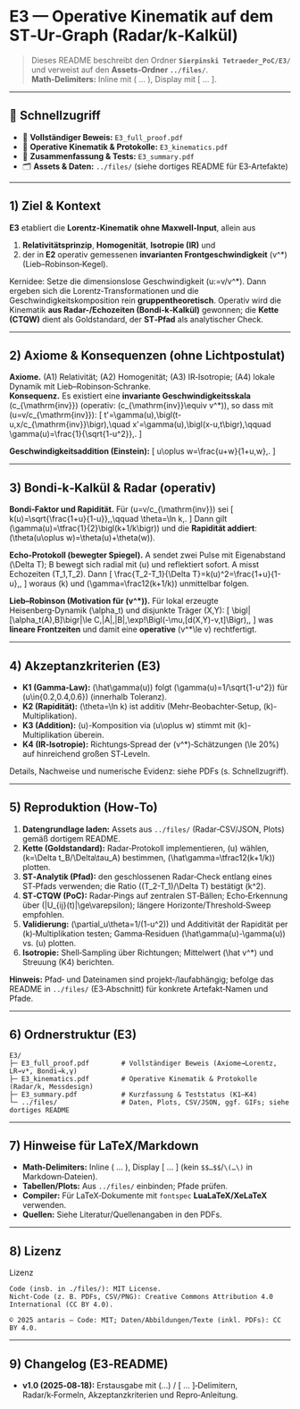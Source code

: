 # E3 — Operative Kinematik auf dem ST‑Ur‑Graph (Radar/k‑Kalkül)

> Dieses README beschreibt den Ordner **`Sierpinski Tetraeder_PoC/E3/`** und verweist auf den **Assets‑Ordner `../files/`**.  
> **Math‑Delimiters:** Inline mit \( … \), Display mit \[ … \].

---

## 🔗 Schnellzugriff

- 📄 **Vollständiger Beweis:** `E3_full_proof.pdf`
- 📄 **Operative Kinematik & Protokolle:** `E3_kinematics.pdf`
- 📄 **Zusammenfassung & Tests:** `E3_summary.pdf`
- 🗂 **Assets & Daten:** `../files/` (siehe dortiges README für E3‑Artefakte)

---

## 1) Ziel & Kontext

**E3** etabliert die **Lorentz‑Kinematik** **ohne Maxwell‑Input**, allein aus
1) **Relativitätsprinzip**, **Homogenität**, **Isotropie (IR)** und  
2) der in **E2** operativ gemessenen **invarianten Frontgeschwindigkeit** \(v^*\) (Lieb–Robinson‑Kegel).

Kernidee: Setze die dimensionslose Geschwindigkeit \(u:=v/v^*\). Dann ergeben sich die Lorentz‑Transformationen und die Geschwindigkeitskomposition rein **gruppentheoretisch**. Operativ wird die Kinematik **aus Radar-/Echozeiten (Bondi‑k‑Kalkül)** gewonnen; die **Kette (CTQW)** dient als Goldstandard, der **ST‑Pfad** als analytischer Check.

---

## 2) Axiome & Konsequenzen (ohne Lichtpostulat)

**Axiome.** (A1) Relativität; (A2) Homogenität; (A3) IR‑Isotropie; (A4) lokale Dynamik mit Lieb–Robinson‑Schranke.  
**Konsequenz.** Es existiert eine **invariante Geschwindigkeitsskala** \(c_{\mathrm{inv}}\) (operativ: \(c_{\mathrm{inv}}\equiv v^*\)), so dass mit \(u=v/c_{\mathrm{inv}}\):
\[
t'=\gamma(u)\,\bigl(t-u\,x/c_{\mathrm{inv}}\bigr),\quad
x'=\gamma(u)\,\bigl(x-u\,t\bigr),\qquad
\gamma(u)=\frac{1}{\sqrt{1-u^2}}\,.
\]

**Geschwindigkeitsaddition (Einstein):**
\[
u\oplus w=\frac{u+w}{1+u\,w}\,.
\]

---

## 3) Bondi‑k‑Kalkül & Radar (operativ)

**Bondi‑Faktor und Rapidität.** Für \(u=v/c_{\mathrm{inv}}\) sei
\[
k(u)=\sqrt{\frac{1+u}{1-u}}\,,\qquad
\theta=\ln k\,.
\]
Dann gilt \(\gamma(u)=\tfrac{1}{2}\bigl(k+1/k\bigr)\) und die **Rapidität addiert**: \(\theta(u\oplus w)=\theta(u)+\theta(w)\).

**Echo‑Protokoll (bewegter Spiegel).** A sendet zwei Pulse mit Eigenabstand \(\Delta T\); B bewegt sich radial mit \(u\) und reflektiert sofort. A misst Echozeiten \(T_1,T_2\). Dann
\[
\frac{T_2-T_1}{\Delta T}=k(u)^2=\frac{1+u}{1-u}\,,
\]
woraus \(k\) und \(\gamma=\frac12(k+1/k)\) unmittelbar folgen.

**Lieb–Robinson (Motivation für \(v^*\)).** Für lokal erzeugte Heisenberg‑Dynamik \(\alpha_t\) und disjunkte Träger \(X,Y\):
\[
\bigl\|[\alpha_t(A),B]\bigr\|\le C\,\|A\|\,\|B\|\,\exp\!\Bigl(-\mu\,[d(X,Y)-v\,t]\Bigr)\,,
\]
was **lineare Frontzeiten** und damit eine **operative** \(v^*\le v\) rechtfertigt.

---

## 4) Akzeptanzkriterien (E3)

- **K1 (Gamma‑Law):** \(\hat\gamma(u)\) folgt \(\gamma(u)=1/\sqrt{1-u^2}\) für \(u\in\{0.2,0.4,0.6\}\) (innerhalb Toleranz).
- **K2 (Rapidität):** \(\theta=\ln k\) ist additiv (Mehr‑Beobachter‑Setup, \(k\)-Multiplikation).
- **K3 (Addition):** \(u\)-Komposition via \(u\oplus w\) stimmt mit \(k\)-Multiplikation überein.
- **K4 (IR‑Isotropie):** Richtungs‑Spread der \(v^*\)‑Schätzungen \(\le 20\%\) auf hinreichend großen ST‑Leveln.

Details, Nachweise und numerische Evidenz: siehe PDFs (s. Schnellzugriff).

---

## 5) Reproduktion (How‑To)

1. **Datengrundlage laden:** Assets aus `../files/` (Radar‑CSV/JSON, Plots) gemäß dortigem README.
2. **Kette (Goldstandard):** Radar‑Protokoll implementieren, \(u\) wählen, \(k=\Delta t_B/\Delta\tau_A\) bestimmen, \(\hat\gamma=\tfrac12(k+1/k)\) plotten.
3. **ST‑Analytik (Pfad):** den geschlossenen Radar‑Check entlang eines ST‑Pfads verwenden; die Ratio \((T_2-T_1)/\Delta T\) bestätigt \(k^2\).
4. **ST‑CTQW (PoC):** Radar‑Pings auf zentralen ST‑Bällen; Echo‑Erkennung über \(|U_{ij}(t)|\ge\varepsilon\); längere Horizonte/Threshold‑Sweep empfohlen.
5. **Validierung:** \(\partial_u\theta=1/(1-u^2)\) und Additivität der Rapidität per \(k\)‑Multiplikation testen; Gamma‑Residuen \(\hat\gamma(u)-\gamma(u)\) vs. \(u\) plotten.
6. **Isotropie:** Shell‑Sampling über Richtungen; Mittelwert \(\hat v^*\) und Streuung (K4) berichten.

**Hinweis:** Pfad‑ und Dateinamen sind projekt‑/laufabhängig; befolge das README in `../files/` (E3‑Abschnitt) für konkrete Artefakt‑Namen und Pfade.

---

## 6) Ordnerstruktur (E3)

```
E3/
├─ E3_full_proof.pdf        # Vollständiger Beweis (Axiome→Lorentz, LR→v*, Bondi→k,γ)
├─ E3_kinematics.pdf        # Operative Kinematik & Protokolle (Radar/k, Messdesign)
├─ E3_summary.pdf           # Kurzfassung & Teststatus (K1–K4)
└─ ../files/                # Daten, Plots, CSV/JSON, ggf. GIFs; siehe dortiges README
```

---

## 7) Hinweise für LaTeX/Markdown

- **Math‑Delimiters:** Inline \( … \), Display \[ … \] (kein `$$…$$`/``\(…\)`` in Markdown‑Dateien).
- **Tabellen/Plots:** Aus `../files/` einbinden; Pfade prüfen.
- **Compiler:** Für LaTeX‑Dokumente mit `fontspec` **LuaLaTeX/XeLaTeX** verwenden.
- **Quellen:** Siehe Literatur/Quellenangaben in den PDFs.

---

## 8) Lizenz

Lizenz

    Code (insb. in ./files/): MIT License.
    Nicht‑Code (z. B. PDFs, CSV/PNG): Creative Commons Attribution 4.0 International (CC BY 4.0).

    © 2025 antaris — Code: MIT; Daten/Abbildungen/Texte (inkl. PDFs): CC BY 4.0.

---

## 9) Changelog (E3‑README)

- **v1.0 (2025‑08‑18):** Erstausgabe mit \(…\) / \[ … \]‑Delimitern, Radar/k‑Formeln, Akzeptanzkriterien und Repro‑Anleitung.

